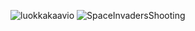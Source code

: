 ![luokkakaavio](https://yuml.me/076a5fab.jpg)
![SpaceInvadersShooting](https://github.com/sapetus/otm-harjoitustyo/tree/master/dokumentointi/SpaceInvadersShooting.jpg)

